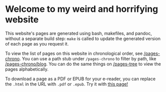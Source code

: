 # Welcome to my weird and horrifying website

This website's pages are generated using bash, makefiles, and pandoc, without a separate build step: `make` is called to update the generated version of each page as you request it.

To view the list of pages on this website in chronological order, see [/pages-chrono](/pages-chrono). You can use a path stub under `/pages-chrono` to filter by path, like [/pages-chrono/blog](/pages-chrono/blog). You can do the same things on [/pages-tree](/pages-tree) to view the pages alphabetically.

To download a page as a PDF or EPUB for your e-reader, you can replace the `.html` in the URL with `.pdf` or `.epub`. Try it with [this page!](index.md.pdf)

